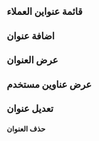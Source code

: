 ## قائمة عنواين العملاء

<api-ref title="get all addresses of the current logged user" verb="get" route="/api/addresses" :response-codes="[200]">
    <template v-slot:description>
    جلب كل العنواين المستخدم الحالى من قاعدة البيانات من قاعدة البيانات
    </template>
    <template v-slot:body>

    </template>
    <template v-slot:200>
        <pre>
{
        'addresses' => [array],
}
        </pre>
    </template>
</api-ref>

##  اضافة عنوان 

<api-ref title="add new address" verb="post" route="/api/addresses" :response-codes="[200]">
    <template v-slot:description>
اضافة عنوان جديد
    </template>
    <template v-slot:body>
        <api-ref-item name="title" :required="true" type="string">
        </api-ref-item>
        <api-ref-item name="lat" :required="true" type="decimal">
        </api-ref-item>
        <api-ref-item name="lng" :required="true" type="decimal">
        </api-ref-item>
        <api-ref-item name="area" :required="false" type="string">
        </api-ref-item>
        <api-ref-item name="description" :required="false" type="string">
        </api-ref-item>
        <api-ref-item name="ZIP_code" :required="false" type="number">
        </api-ref-item>
        <api-ref-item name="Apartment" :required="false" type="string">
        </api-ref-item>
    </template>
    <template v-slot:200>
        <pre>
{
'message' =>'address created successfully',
}
</pre>
</template>
</api-ref>

##  عرض العنوان 

<api-ref title="get address data" verb="get" route="/api/addresses/{address}" :response-codes="[200]">
    <template v-slot:description>
    جلب بيانات العنوان من  قاعدة البيانات
    </template>
    <template v-slot:body>
    </template>
    <template v-slot:200>
        <pre>
{
        'addresses' => [array],
}
</pre>
</template>
</api-ref>

##  عرض عناوين مستخدم

<api-ref title="get address data" verb="get" route="/api/addresses/of/{user}" :response-codes="[200]">
    <template v-slot:description>
    جلب بيانات عناوين مستخدم معين
    </template>
    <template v-slot:body>
    </template>
    <template v-slot:200>
        <pre>
{
'address' =>{address},
}
</pre>
</template>
</api-ref>

##  تعديل عنوان 

<api-ref title=" update address" verb="put" route="/api/addresses/{address}" :response-codes="[200]">
    <template v-slot:description>
تعديل بيانات عنوان 
    </template>
       <template v-slot:body>
        <api-ref-item name="title" :required="false" type="string">
        </api-ref-item>
        <api-ref-item name="lat" :required="false" type="decimal">
        </api-ref-item>
         <api-ref-item name="lng" :required="false" type="decimal">
        </api-ref-item>
        <api-ref-item name="user_id" :required="false" type="int">
        </api-ref-item>
        <api-ref-item name="area" :required="false" type="string">
        </api-ref-item>
        <api-ref-item name="description" :required="false" type="string">
        </api-ref-item>
         <api-ref-item name="ZIP_code" :required="false" type="number">
        </api-ref-item>
        <api-ref-item name="Apartment" :required="false" type="string">
        </api-ref-item>
       </template>
</api-ref>

###  حذف العنوان  

<api-ref title=" delete address data" verb="delete" route="/api/addresses/{address}" :response-codes="[200]">
    <template v-slot:description>
  حذف العنوان   
 </template>
     <template v-slot:headers>
        <api-ref-item name="Bearer Token" :required="true" type="string" example="application/json">
            Accept json responses
        </api-ref-item>
    </template>
    <template v-slot:200>
        <pre>
{
    "message": "A  address  deleted successfully",
}
        </pre>
    </template>
</api-ref>
